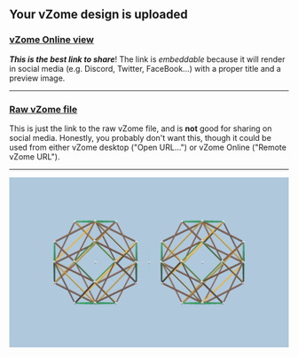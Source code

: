 ## Your vZome design is uploaded

### [vZome Online view][embed]

***This is the best link to share***!  The link is *embeddable* because it will render in social media (e.g. Discord, Twitter, FaceBook...) with a proper title and a preview image.

---

### [Raw vZome file][raw]

This is just the link to the raw vZome file, and is **not** good for
sharing on social media.
Honestly, you probably don't want this, though it could be used from either
vZome desktop ("Open URL...") or vZome Online ("Remote vZome URL").

---

![Image](<Tetraxis-as-Tensegrity.png>)


[embed]: <https://vzome.com/app/embed.py?url=https://raw.githubusercontent.com/John-Kostick/vzome-sharing/main/2021/07/26/22-40-24-Tetraxis-as-Tensegrity/Tetraxis-as-Tensegrity.vZome>
[raw]: <https://raw.githubusercontent.com/John-Kostick/vzome-sharing/main/2021/07/26/22-40-24-Tetraxis-as-Tensegrity/Tetraxis-as-Tensegrity.vZome>
